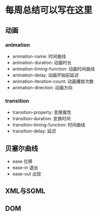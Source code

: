 # 每周总结可以写在这里

## 动画

### animation
* animation-name: 时间曲线
* animation-duration: 动画时长
* animation-timing-function:  动画时间曲线
* animation-delay: 动画开始前延迟
* animation-iteration-count: 动画播放次数
* animation-direction: 动画方向

### transition

* transition-property: 变换属性
* transition-duration: 变换时间
* transition-timing-function: 时间曲线
* transition-delay: 延迟

## 贝塞尔曲线

* ease 位移
* ease-in 退出
* ease-out 出现

## XML与SGML

## DOM